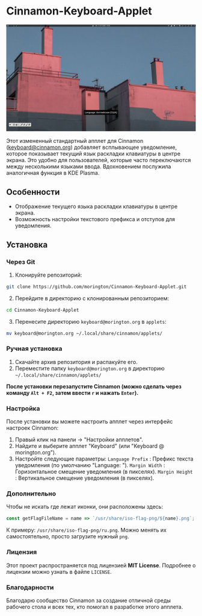 # Cinnamon-Keyboard-Applet

![Screenshot](screenshot.png)

Этот измененный стандартный апплет для Cinnamon (keyboard@cinnamon.org) добавляет всплывающее уведомление, которое показывает текущий язык раскладки клавиатуры в центре экрана. Это удобно для пользователей, которые часто переключаются между несколькими языками ввода. Вдохновением послужила аналогичная функция в KDE Plasma.

## Особенности

- Отображение текущего языка раскладки клавиатуры в центре экрана.
- Возможность настройки текстового префикса и отступов для уведомления.

## Установка

### Через Git

1. Клонируйте репозиторий:

```bash
git clone https://github.com/morington/Cinnamon-Keyboard-Applet.git
```

2. Перейдите в директорию с клонированным репозиторием:

```bash
cd Cinnamon-Keyboard-Applet
```

3. Перенесите директорию `keyboard@morington.org` в `applets`:

```bash
mv keyboard@morington.org ~/.local/share/cinnamon/applets/
```

### Ручная установка 

1. Скачайте архив репозитория и распакуйте его.
2. Переместите папку `keyboard@morington.org` в директорию `~/.local/share/cinnamon/applets/`

**После установки перезапустите Cinnamon (можно сделать через команду `Alt + F2`, затем ввести `r` и нажать `Enter`).**

### Настройка 

После установки вы можете настроить апплет через интерфейс настроек Cinnamon: 

1. Правый клик на панели -> "Настройки апплетов".
2. Найдите и выберите апплет "Keyboard" (или "Keyboard @ morington.org").
3. Настройте следующие параметры:
`Language Prefix` : Префикс текста уведомления (по умолчанию "Language: ").
`Margin Width` : Горизонтальное смещение уведомления (в пикселях).
`Margin Height` : Вертикальное смещение уведомления (в пикселях).

### Дополнительно

Чтобы не искать где лежат иконки, они расположены здесь:
```js
const getFlagFileName = name => `/usr/share/iso-flag-png/${name}.png`;
```
К примеру: `/usr/share/iso-flag-png/ru.png`. Можно менять их самостоятельно, просто загрузите нужный `png`.

### Лицензия 

Этот проект распространяется под лицензией **MIT License**. Подробнее о лицензии можно узнать в файле `LICENSE`.

### Благодарности 

Благодарю сообщество Cinnamon за создание отличной среды рабочего стола и всех тех, кто помогал в разработке этого апплета.





